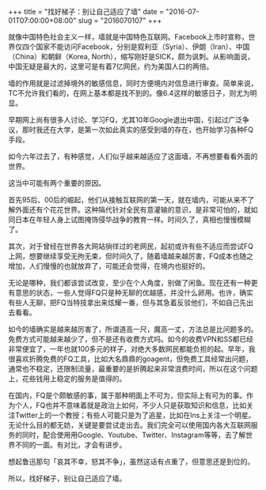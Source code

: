 +++
title = "找好梯子：别让自己适应了墙"
date = "2016-07-01T07:00:00+08:00"
slug = "2016070107"
+++

就像中国特色社会主义一样，墙就是中国特色互联网。Facebook上市时宣称，世界仅四个国家不能访问Facebook，分别是叙利亚（Syria）、伊朗（Iran）、中国（China）和朝鲜（Korea, North），缩写刚好是SICK，颇为讽刺。从影响面说，中国无疑是最大的，这里可是有着7亿网民，约为美国人口的两倍。

墙的作用就是过滤掉境外的敏感信息，同时方便境内对信息进行审查。简单来说，TC不允许我们看的，在网上基本都是找不到的。像6.4这样的敏感日子，则尤为明显。

早期网上尚有很多人讨论、学习FQ，尤其10年Google退出中国，引起过广泛争议，那时我还在大学，是第一次如此真实的感受到墙的存在，也开始学习各种FQ手段。

如今六年过去了，有种感觉，人们似乎越来越适应了这面墙，不再想要看看外面的世界。

这当中可能有两个重要的原因。

首先95后、00后的崛起，他们从接触互联网的第一天，就在墙内，可能从来不了解外面还有个花花世界。这种隔代针对全民有意灌输的意识，是非常可怕的，就如同日本在年轻人身上试图掩饰侵华战争的教育一样。时间久了，真相也慢慢模糊了。

其次，对于曾经在世界各大网站徜徉过的老网民，起初或许有些不适应而尝试FQ上网，想要继续享受无拘无束，但时间久了，随着墙越来越厉害，FQ成本也随之增加，人们慢慢的也就放弃了，可能还会觉得，在境内也挺好的。

无论是哪种，我们都该尝试改变，至少在个人角度，别做了闲鱼。现在还有一种更有意思的状态，一些人觉得FQ只是种无聊的优越感，并没什么卵用。也许，确实有些人无聊，把FQ当特技拿出来炫耀一番，但与其急着反驳他们，不如自己先出去看看。

如今的墙确实是越来越厉害了，所谓道高一尺，魔高一丈，方法总是比问题多的。免费方式可能越来越少了，但不是还有收费方式吗。如今的收费VPN和SS都已经非常便宜了，一年也就100多元的样子，对绝大多数网民都能负担的起。早年，我很喜欢折腾免费的FQ工具，比如大名鼎鼎的goagent，但免费工具经常出问题，通常也不稳定，还限制流量，最重要的是折腾起来非常浪费时间，所以在这个问题上，花些钱用上稳定的服务是值得的。

在国内，FQ是个颇敏感的事，属于那种明面上不可为，但实际上有可为的事。作为个人，FQ也并不意味着就是政治上如何，不少人只是获取知识和信息，比如关注Twitter上的一个教授；有些人可能只是为了追星，比如在Ins上关注一个明星。无论什么目的都无妨，关键是要尝试走出去。我们完全可以使用国内各大互联网服务的同时，配合使用用Google、Youtube、Twitter、Instagram等等，去了解世界不同的一面。有对比，才会有进步。

想起鲁迅那句「哀其不幸，怒其不争」，虽然这话有点重了，但意思还是到位的。

所以，找好梯子，别让自己适应了墙。


